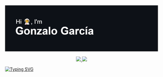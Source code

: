 ![alt text](https://github.com/gonzalo-garcian/gonzalo-garcian/blob/main/header-space.png)  
  
<p align="center">
  <a href="https://github.com/gonzalo-garcian">
    <img src="https://github-readme-stats.vercel.app/api/top-langs/?username=gonzalo-garcian&title_color=FA9E05&icon_color=0BE2C1&text_color=FFFFFF&bg_color=0d1117&hide_border=true&custom_title=Most%20%Used%20%Languages%20🌌&hide=java&count_private=true" />
  <a href="https://skillicons.dev">
    <img src="https://skillicons.dev/icons?i=git,github,vscode,js,html,css,nodejs,vuejs,vite,firebase,php,postgresql,py,cpp,c&perline=5" />
  </a>
  </a>
</p>

[![Typing SVG](https://readme-typing-svg.herokuapp.com?font=Fira+Code&size=40&pause=2000&color=07F700&center=true&vCenter=true&width=1000&height=300&lines=Follow+me+on+HackTheBox%3A+%40koboku)](https://git.io/typing-svg)
